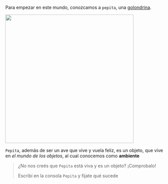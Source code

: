 Para empezar en este mundo, conozcamos a `pepita`, una [golondrina](http://es.wikipedia.org/wiki/Hirundo_rustica).

<img width="400" src="https://upload.wikimedia.org/wikipedia/commons/thumb/2/24/Landsvale.jpg/1024px-Landsvale.jpg" />

`Pepita`, además de ser un ave que vive y vuela feliz, es un objeto, que vive en _el mundo de los objetos_, al cual conocemos como **ambiente**

> ¿No nos creés que `Pepita` está viva y es un objeto? ¡Comprobalo!
> 
> Escribí en la consola `Pepita` y fijate qué sucede
